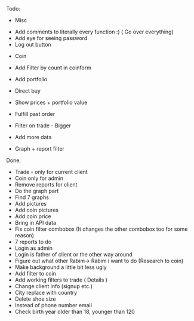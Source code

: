 ﻿Todo:
* Misc
- Add comments to literally every function :) ( Go over everything)
- Add eye for seeing password
- Log out button


* Coin
- Add Filter by count in coinform


* Add portfolio 
- Direct buy
- Show prices + portfolio value
- Fulfill past order

- Filter on trade - Bigger
- Add more data
- Graph + report filter




Done:
* Trade - only for current client
* Coin only for admin
* Remove reports for client
* Do the graph part
* Find 7 graphs 
* Add pictures
* Add coin pictures 
* Add coin price
* Bring in API data
* Fix coin filter combobox (It changes the other combobox too for some reason)
* 7 reports to do
* Login as admin
* Login is father of client or the other way around
* Figure out what other Rabim-> Rabim i want to do (Research to coin)
* Make background a little bit less ugly
* Add filter to coin
* Add working filters to trade ( Details )
* Change client info (signup etc.)
* City replace with country
* Delete shoe size
* Instead of phone number email
* Check birth year older than 18, younger than 120



